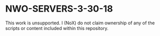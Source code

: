 # NWO-SERVERS-3-30-18
This work is unsupported. I (NoX) do not claim ownership of any of the scripts or content included within this repository. 
